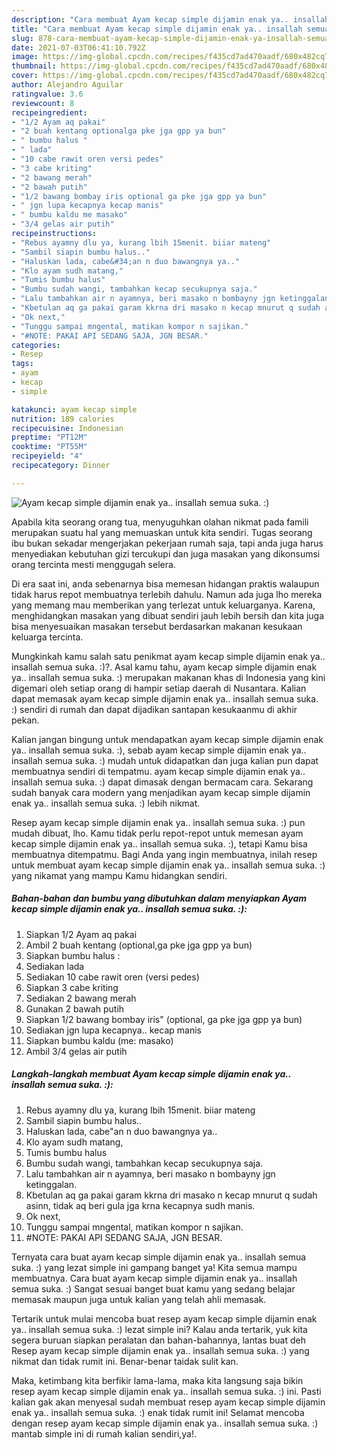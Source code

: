 ```yaml
---
description: "Cara membuat Ayam kecap simple dijamin enak ya.. insallah semua suka. :) Sederhana Untuk Jualan"
title: "Cara membuat Ayam kecap simple dijamin enak ya.. insallah semua suka. :) Sederhana Untuk Jualan"
slug: 878-cara-membuat-ayam-kecap-simple-dijamin-enak-ya-insallah-semua-suka-sederhana-untuk-jualan
date: 2021-07-03T06:41:10.792Z
image: https://img-global.cpcdn.com/recipes/f435cd7ad470aadf/680x482cq70/ayam-kecap-simple-dijamin-enak-ya-insallah-semua-suka-foto-resep-utama.jpg
thumbnail: https://img-global.cpcdn.com/recipes/f435cd7ad470aadf/680x482cq70/ayam-kecap-simple-dijamin-enak-ya-insallah-semua-suka-foto-resep-utama.jpg
cover: https://img-global.cpcdn.com/recipes/f435cd7ad470aadf/680x482cq70/ayam-kecap-simple-dijamin-enak-ya-insallah-semua-suka-foto-resep-utama.jpg
author: Alejandro Aguilar
ratingvalue: 3.6
reviewcount: 8
recipeingredient:
- "1/2 Ayam aq pakai"
- "2 buah kentang optionalga pke jga gpp ya bun"
- " bumbu halus "
- " lada"
- "10 cabe rawit oren versi pedes"
- "3 cabe kriting"
- "2 bawang merah"
- "2 bawah putih"
- "1/2 bawang bombay iris optional ga pke jga gpp ya bun"
- " jgn lupa kecapnya kecap manis"
- " bumbu kaldu me masako"
- "3/4 gelas air putih"
recipeinstructions:
- "Rebus ayamny dlu ya, kurang lbih 15menit. biiar mateng"
- "Sambil siapin bumbu halus.."
- "Haluskan lada, cabe&#34;an n duo bawangnya ya.."
- "Klo ayam sudh matang,"
- "Tumis bumbu halus"
- "Bumbu sudah wangi, tambahkan kecap secukupnya saja."
- "Lalu tambahkan air n ayamnya, beri masako n bombayny jgn ketinggalan."
- "Kbetulan aq ga pakai garam kkrna dri masako n kecap mnurut q sudah asinn, tidak aq beri gula jga krna kecapnya sudh manis."
- "Ok next,"
- "Tunggu sampai mngental, matikan kompor n sajikan."
- "#NOTE: PAKAI API SEDANG SAJA, JGN BESAR."
categories:
- Resep
tags:
- ayam
- kecap
- simple

katakunci: ayam kecap simple 
nutrition: 189 calories
recipecuisine: Indonesian
preptime: "PT12M"
cooktime: "PT55M"
recipeyield: "4"
recipecategory: Dinner

---
```



![Ayam kecap simple dijamin enak ya.. insallah semua suka. :)](https://img-global.cpcdn.com/recipes/f435cd7ad470aadf/680x482cq70/ayam-kecap-simple-dijamin-enak-ya-insallah-semua-suka-foto-resep-utama.jpg)

Apabila kita seorang orang tua, menyuguhkan olahan nikmat pada famili merupakan suatu hal yang memuaskan untuk kita sendiri. Tugas seorang ibu bukan sekadar mengerjakan pekerjaan rumah saja, tapi anda juga harus menyediakan kebutuhan gizi tercukupi dan juga masakan yang dikonsumsi orang tercinta mesti menggugah selera.

Di era  saat ini, anda sebenarnya bisa memesan hidangan praktis walaupun tidak harus repot membuatnya terlebih dahulu. Namun ada juga lho mereka yang memang mau memberikan yang terlezat untuk keluarganya. Karena, menghidangkan masakan yang dibuat sendiri jauh lebih bersih dan kita juga bisa menyesuaikan masakan tersebut berdasarkan makanan kesukaan keluarga tercinta. 



Mungkinkah kamu salah satu penikmat ayam kecap simple dijamin enak ya.. insallah semua suka. :)?. Asal kamu tahu, ayam kecap simple dijamin enak ya.. insallah semua suka. :) merupakan makanan khas di Indonesia yang kini digemari oleh setiap orang di hampir setiap daerah di Nusantara. Kalian dapat memasak ayam kecap simple dijamin enak ya.. insallah semua suka. :) sendiri di rumah dan dapat dijadikan santapan kesukaanmu di akhir pekan.

Kalian jangan bingung untuk mendapatkan ayam kecap simple dijamin enak ya.. insallah semua suka. :), sebab ayam kecap simple dijamin enak ya.. insallah semua suka. :) mudah untuk didapatkan dan juga kalian pun dapat membuatnya sendiri di tempatmu. ayam kecap simple dijamin enak ya.. insallah semua suka. :) dapat dimasak dengan bermacam cara. Sekarang sudah banyak cara modern yang menjadikan ayam kecap simple dijamin enak ya.. insallah semua suka. :) lebih nikmat.

Resep ayam kecap simple dijamin enak ya.. insallah semua suka. :) pun mudah dibuat, lho. Kamu tidak perlu repot-repot untuk memesan ayam kecap simple dijamin enak ya.. insallah semua suka. :), tetapi Kamu bisa membuatnya ditempatmu. Bagi Anda yang ingin membuatnya, inilah resep untuk membuat ayam kecap simple dijamin enak ya.. insallah semua suka. :) yang nikamat yang mampu Kamu hidangkan sendiri.

<!--inarticleads1-->

##### Bahan-bahan dan bumbu yang dibutuhkan dalam menyiapkan Ayam kecap simple dijamin enak ya.. insallah semua suka. :):

1. Siapkan 1/2 Ayam aq pakai
1. Ambil 2 buah kentang (optional,ga pke jga gpp ya bun)
1. Siapkan  bumbu halus :
1. Sediakan  lada
1. Sediakan 10 cabe rawit oren (versi pedes)
1. Siapkan 3 cabe kriting
1. Sediakan 2 bawang merah
1. Gunakan 2 bawah putih
1. Siapkan 1/2 bawang bombay iris&#34; (optional, ga pke jga gpp ya bun)
1. Sediakan  jgn lupa kecapnya.. kecap manis
1. Siapkan  bumbu kaldu (me: masako)
1. Ambil 3/4 gelas air putih




<!--inarticleads2-->

##### Langkah-langkah membuat Ayam kecap simple dijamin enak ya.. insallah semua suka. :):

1. Rebus ayamny dlu ya, kurang lbih 15menit. biiar mateng
1. Sambil siapin bumbu halus..
1. Haluskan lada, cabe&#34;an n duo bawangnya ya..
1. Klo ayam sudh matang,
1. Tumis bumbu halus
1. Bumbu sudah wangi, tambahkan kecap secukupnya saja.
1. Lalu tambahkan air n ayamnya, beri masako n bombayny jgn ketinggalan.
1. Kbetulan aq ga pakai garam kkrna dri masako n kecap mnurut q sudah asinn, tidak aq beri gula jga krna kecapnya sudh manis.
1. Ok next,
1. Tunggu sampai mngental, matikan kompor n sajikan.
1. #NOTE: PAKAI API SEDANG SAJA, JGN BESAR.




Ternyata cara buat ayam kecap simple dijamin enak ya.. insallah semua suka. :) yang lezat simple ini gampang banget ya! Kita semua mampu membuatnya. Cara buat ayam kecap simple dijamin enak ya.. insallah semua suka. :) Sangat sesuai banget buat kamu yang sedang belajar memasak maupun juga untuk kalian yang telah ahli memasak.

Tertarik untuk mulai mencoba buat resep ayam kecap simple dijamin enak ya.. insallah semua suka. :) lezat simple ini? Kalau anda tertarik, yuk kita segera buruan siapkan peralatan dan bahan-bahannya, lantas buat deh Resep ayam kecap simple dijamin enak ya.. insallah semua suka. :) yang nikmat dan tidak rumit ini. Benar-benar taidak sulit kan. 

Maka, ketimbang kita berfikir lama-lama, maka kita langsung saja bikin resep ayam kecap simple dijamin enak ya.. insallah semua suka. :) ini. Pasti kalian gak akan menyesal sudah membuat resep ayam kecap simple dijamin enak ya.. insallah semua suka. :) enak tidak rumit ini! Selamat mencoba dengan resep ayam kecap simple dijamin enak ya.. insallah semua suka. :) mantab simple ini di rumah kalian sendiri,ya!.

